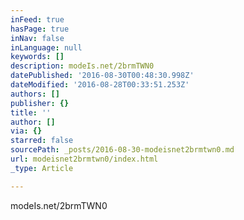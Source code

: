 ```yaml
---
inFeed: true
hasPage: true
inNav: false
inLanguage: null
keywords: []
description: modeIs.net/2brmTWN0
datePublished: '2016-08-30T00:48:30.998Z'
dateModified: '2016-08-28T00:33:51.253Z'
authors: []
publisher: {}
title: ''
author: []
via: {}
starred: false
sourcePath: _posts/2016-08-30-modeisnet2brmtwn0.md
url: modeisnet2brmtwn0/index.html
_type: Article

---
```

modeIs.net/2brmTWN0